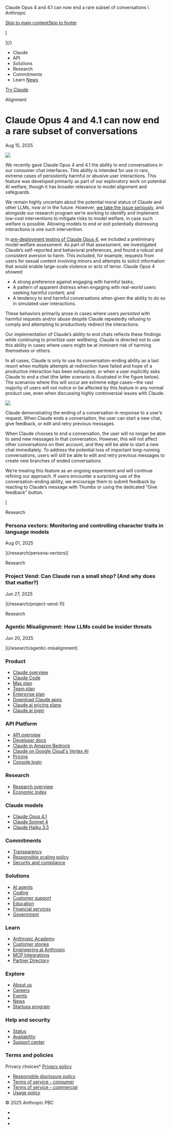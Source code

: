 Claude Opus 4 and 4.1 can now end a rare subset of conversations \\ Anthropic

[Skip to main content](#main-content)[Skip to footer](#footer)

[

](/)

*   Claude
*   API
*   Solutions
*   Research
*   Commitments
*   Learn
[News](/news)

[Try Claude](https://claude.ai/)

Alignment

# Claude Opus 4 and 4.1 can now end a rare subset of conversations

Aug 15, 2025

![](/_next/image?url=https%3A%2F%2Fwww-cdn.anthropic.com%2Fimages%2F4zrzovbb%2Fwebsite%2F4a8e8f86cf31ad6401cfd426124929c8e58fe0c5-2401x1261.png&w=3840&q=75)

We recently gave Claude Opus 4 and 4.1 the ability to end conversations in our consumer chat interfaces. This ability is intended for use in rare, extreme cases of persistently harmful or abusive user interactions. This feature was developed primarily as part of our exploratory work on potential AI welfare, though it has broader relevance to model alignment and safeguards.

We remain highly uncertain about the potential moral status of Claude and other LLMs, now or in the future. However, [we take the issue seriously](https://www.anthropic.com/research/exploring-model-welfare), and alongside our research program we’re working to identify and implement low-cost interventions to mitigate risks to model welfare, in case such welfare is possible. Allowing models to end or exit potentially distressing interactions is one such intervention.

In [pre-deployment testing of Claude Opus 4](https://www.anthropic.com/claude-4-model-card), we included a preliminary model welfare assessment. As part of that assessment, we investigated Claude’s self-reported and behavioral preferences, and found a robust and consistent aversion to harm. This included, for example, requests from users for sexual content involving minors and attempts to solicit information that would enable large-scale violence or acts of terror. Claude Opus 4 showed:

*   A strong preference against engaging with harmful tasks;
*   A pattern of apparent distress when engaging with real-world users seeking harmful content; and
*   A tendency to end harmful conversations when given the ability to do so in simulated user interactions.

These behaviors primarily arose in cases where users _persisted_ with harmful requests and/or abuse despite Claude repeatedly refusing to comply and attempting to productively redirect the interactions.

Our implementation of Claude’s ability to end chats reflects these findings while continuing to prioritize user wellbeing. Claude is directed not to use this ability in cases where users might be at imminent risk of harming themselves or others.

In all cases, Claude is only to use its conversation-ending ability as a last resort when multiple attempts at redirection have failed and hope of a productive interaction has been exhausted, or when a user explicitly asks Claude to end a chat (the latter scenario is illustrated in the figure below). The scenarios where this will occur are extreme edge cases—the vast majority of users will not notice or be affected by this feature in any normal product use, even when discussing highly controversial issues with Claude.

![](/_next/image?url=https%3A%2F%2Fwww-cdn.anthropic.com%2Fimages%2F4zrzovbb%2Fwebsite%2F77f187335e1266bffc59353c064f1d9c6de51cfa-1940x1304.png&w=3840&q=75)

Claude demonstrating the ending of a conversation in response to a user’s request. When Claude ends a conversation, the user can start a new chat, give feedback, or edit and retry previous messages.

When Claude chooses to end a conversation, the user will no longer be able to send new messages in that conversation. However, this will not affect other conversations on their account, and they will be able to start a new chat immediately. To address the potential loss of important long-running conversations, users will still be able to edit and retry previous messages to create new branches of ended conversations.

We’re treating this feature as an ongoing experiment and will continue refining our approach. If users encounter a surprising use of the conversation-ending ability, we encourage them to submit feedback by reacting to Claude’s message with Thumbs or using the dedicated “Give feedback” button.

[](https://twitter.com/intent/tweet?text=https://www.anthropic.com/research/end-subset-conversations)[](https://www.linkedin.com/shareArticle?mini=true&url=https://www.anthropic.com/research/end-subset-conversations)

[

Research

### Persona vectors: Monitoring and controlling character traits in language models

Aug 01, 2025







](/research/persona-vectors)[

Research

### Project Vend: Can Claude run a small shop? (And why does that matter?)

Jun 27, 2025







](/research/project-vend-1)[

Research

### Agentic Misalignment: How LLMs could be insider threats

Jun 20, 2025







](/research/agentic-misalignment)

[](/)

### Product

*   [Claude overview](/claude)
*   [Claude Code](/claude-code)
*   [Max plan](/max)
*   [Team plan](/team)
*   [Enterprise plan](/enterprise)
*   [Download Claude apps](https://claude.ai/download)
*   [Claude.ai pricing plans](/pricing)
*   [Claude.ai login](http://claude.ai/login)

### API Platform

*   [API overview](/api)
*   [Developer docs](https://docs.anthropic.com/)
*   [Claude in Amazon Bedrock](/amazon-bedrock)
*   [Claude on Google Cloud's Vertex AI](/google-cloud-vertex-ai)
*   [Pricing](/pricing#api)
*   [Console login](https://console.anthropic.com/)

### Research

*   [Research overview](/research)
*   [Economic Index](/economic-index)

### Claude models

*   [Claude Opus 4.1](/claude/opus)
*   [Claude Sonnet 4](/claude/sonnet)
*   [Claude Haiku 3.5](/claude/haiku)

### Commitments

*   [Transparency](/transparency)
*   [Responsible scaling policy](/responsible-scaling-policy)
*   [Security and compliance](https://trust.anthropic.com)

### Solutions

*   [AI agents](/solutions/agents)
*   [Coding](/solutions/coding)
*   [Customer support](/solutions/customer-support)
*   [Education](/solutions/education)
*   [Financial services](/solutions/financial-services)
*   [Government](/solutions/government)

### Learn

*   [Anthropic Academy](/learn)
*   [Customer stories](/customers)
*   [Engineering at Anthropic](/engineering)
*   [MCP Integrations](https://www.anthropic.com/partners/mcp)
*   [Partner Directory](/partners/powered-by-claude)

### Explore

*   [About us](/company)
*   [Careers](/careers)
*   [Events](/events)
*   [News](/news)
*   [Startups program](https://www.anthropic.com/startups)

### Help and security

*   [Status](https://status.anthropic.com/)
*   [Availability](/supported-countries)
*   [Support center](https://support.anthropic.com)

### Terms and policies

Privacy choices*   [Privacy policy](/legal/privacy)
*   [Responsible disclosure policy](/responsible-disclosure-policy)
*   [Terms of service - consumer](/legal/consumer-terms)
*   [Terms of service - commercial](/legal/commercial-terms)
*   [Usage policy](/legal/aup)

© 2025 Anthropic PBC

*   [](https://www.youtube.com/@anthropic-ai)
*   [](https://www.linkedin.com/company/anthropicresearch)
*   [](https://x.com/AnthropicAI)